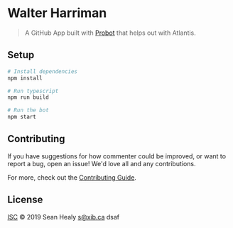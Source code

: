 # Walter Harriman

> A GitHub App built with [Probot](https://github.com/probot/probot) that helps out with Atlantis.

## Setup

```sh
# Install dependencies
npm install

# Run typescript
npm run build

# Run the bot
npm start
```

## Contributing

If you have suggestions for how commenter could be improved, or want to report a bug, open an issue! We'd love all and any contributions.

For more, check out the [Contributing Guide](CONTRIBUTING.md).

## License

[ISC](LICENSE) © 2019 Sean Healy <s@xib.ca>
dsaf
